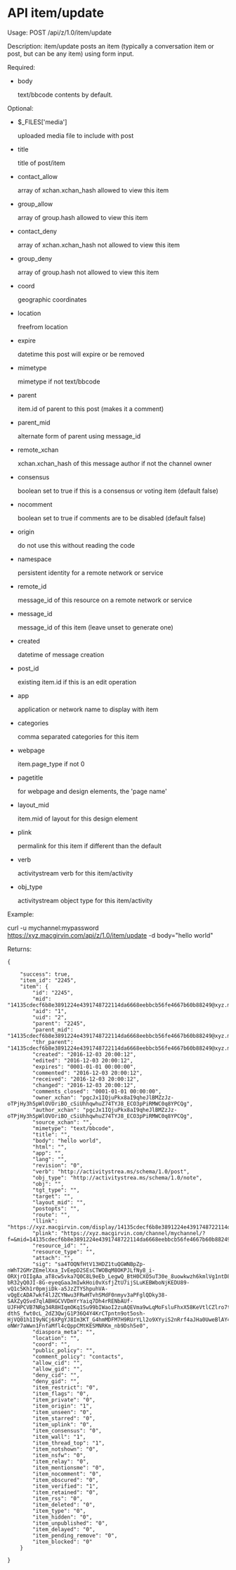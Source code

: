 API item/update
===============


Usage: POST /api/z/1.0/item/update

Description: item/update posts an item (typically a conversation item or post, but can be any item) using form input.  


Required:

- body

	text/bbcode contents by default.


Optional:

- $_FILES['media']

	uploaded media file to include with post

- title

	title of post/item

- contact_allow

	array of xchan.xchan_hash allowed to view this item

- group_allow

	array of group.hash allowed to view this item

- contact_deny

	array of xchan.xchan_hash not allowed to view this item

- group_deny

	array of group.hash not allowed to view this item

- coord

	geographic coordinates

- location

	freefrom location

- expire

	datetime this post will expire or be removed

- mimetype

	mimetype if not text/bbcode

- parent

	item.id of parent to this post (makes it a comment)

- parent_mid

	alternate form of parent using message_id

- remote_xchan

	xchan.xchan_hash of this message author if not the channel owner

- consensus

	boolean set to true if this is a consensus or voting item (default false)

- nocomment

	boolean set to true if comments are to be disabled (default false)

- origin

	do not use this without reading the code

- namespace

	persistent identity for a remote network or service

- remote_id

	message_id of this resource on a remote network or service

- message_id

	message_id of this item (leave unset to generate one)

- created

	datetime of message creation

- post_id

	existing item.id if this is an edit operation

- app

	application or network name to display with item

- categories

	comma separated categories for this item

- webpage

	item.page_type if not 0

- pagetitle

	for webpage and design elements, the 'page name'

- layout_mid

	item.mid of layout for this design element

- plink

	permalink for this item if different than the default

- verb

	activitystream verb for this item/activity

- obj_type

	activitystream object type for this item/activity



Example: 

curl -u mychannel:mypassword https://xyz.macgirvin.com/api/z/1.0/item/update -d body="hello world"


Returns:


	{
	
	    "success": true,
	    "item_id": "2245",
	    "item": {
	        "id": "2245",
	        "mid": "14135cdecf6b8e3891224e4391748722114da6668eebbcb56fe4667b60b88249@xyz.macgirvin.com",
	        "aid": "1",
	        "uid": "2",
	        "parent": "2245",
	        "parent_mid": "14135cdecf6b8e3891224e4391748722114da6668eebbcb56fe4667b60b88249@xyz.macgirvin.com",
	        "thr_parent": "14135cdecf6b8e3891224e4391748722114da6668eebbcb56fe4667b60b88249@xyz.macgirvin.com",
	        "created": "2016-12-03 20:00:12",
	        "edited": "2016-12-03 20:00:12",
	        "expires": "0001-01-01 00:00:00",
	        "commented": "2016-12-03 20:00:12",
	        "received": "2016-12-03 20:00:12",
	        "changed": "2016-12-03 20:00:12",
	        "comments_closed": "0001-01-01 00:00:00",
	        "owner_xchan": "pgcJx1IQjuPkx8aI9qheJlBMZzJz-oTPjHy3h5pWlOVOriBO_cSiUhhqwhuZ74TYJ8_ECO3pPiRMWC0q8YPCQg",
	        "author_xchan": "pgcJx1IQjuPkx8aI9qheJlBMZzJz-oTPjHy3h5pWlOVOriBO_cSiUhhqwhuZ74TYJ8_ECO3pPiRMWC0q8YPCQg",
	        "source_xchan": "",
	        "mimetype": "text/bbcode",
	        "title": "",
	        "body": "hello world",
	        "html": "",
	        "app": "",
	        "lang": "",
	        "revision": "0",
	        "verb": "http://activitystrea.ms/schema/1.0/post",
	        "obj_type": "http://activitystrea.ms/schema/1.0/note",
	        "obj": "",
	        "tgt_type": "",
	        "target": "",
	        "layout_mid": "",
	        "postopts": "",
	        "route": "",
	        "llink": "https://xyz.macgirvin.com/display/14135cdecf6b8e3891224e4391748722114da6668eebbcb56fe4667b60b88249@xyz.macgirvin.com",
	        "plink": "https://xyz.macgirvin.com/channel/mychannel/?f=&mid=14135cdecf6b8e3891224e4391748722114da6668eebbcb56fe4667b60b88249@xyz.macgirvin.com",
	        "resource_id": "",
	        "resource_type": "",
	        "attach": "",
	        "sig": "sa4TOQNfHtV13HDZ1tuQGWNBpZp-nWhT2GMrZEmelXxa_IvEepD2SEsCTWOBqM8OKPJLfNy8_i-ORXjrOIIgAa_aT8cw5vka7Q0C8L9eEb_LegwQ_BtH0CXO5uT30e_8uowkwzh6kmlVg1ntD8QqrGgD5jTET_fMQOIw4gQUBh40GDG9RB4QnPp_MKsgemGrADnRk2vHO7-bR32yQ0JI-8G-eyeqGaaJmIwkHoi0vXsfjZtU7ijSLuKEBWboNjKEDU89-vQ1c5Kh1r0pmjiDk-a5JzZTYShpuhVA-vQgEcADA7wkf4lJZCYNwu3FRwHTvhSMdF0nmyv3aPFglQDky38-SAXZyQSvd7qlABHGCVVDmYrYaiq7Dh4rRENbAUf-UJFHPCVB7NRg34R8HIqmOKq1Su99bIWaoI2zuAQEVma9wLqMoFsluFhxX58KeVtlCZlro7tZ6z619-dthS_fwt0cL_2dZ3QwjG1P36Q4Y4KrCTpntn9ot5osh-HjVQ01h1I9yNCj6XPgYJ8Im3KT_G4hmMDFM7H9RUrYLl2o9XYyiS2nRrf4aJHa0UweBlAY4zcQG34bw2AMGCY53mwsSArf4Hs3rKu5GrGphuwYX0lHa7XEKMglwBWPWHI49q7-oNWr7aWwn1FnfaMfl4cQppCMtKESMNRKm_nb9Dsh5e0",
	        "diaspora_meta": "",
	        "location": "",
	        "coord": "",
	        "public_policy": "",
	        "comment_policy": "contacts",
	        "allow_cid": "",
	        "allow_gid": "",
	        "deny_cid": "",
	        "deny_gid": "",
	        "item_restrict": "0",
	        "item_flags": "0",
	        "item_private": "0",
	        "item_origin": "1",
	        "item_unseen": "0",
	        "item_starred": "0",
	        "item_uplink": "0",
	        "item_consensus": "0",
	        "item_wall": "1",
	        "item_thread_top": "1",
	        "item_notshown": "0",
	        "item_nsfw": "0",
	        "item_relay": "0",
	        "item_mentionsme": "0",
	        "item_nocomment": "0",
	        "item_obscured": "0",
	        "item_verified": "1",
	        "item_retained": "0",
	        "item_rss": "0",
	        "item_deleted": "0",
	        "item_type": "0",
	        "item_hidden": "0",
	        "item_unpublished": "0",
	        "item_delayed": "0",
	        "item_pending_remove": "0",
	        "item_blocked": "0"
	    }

	}
